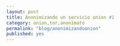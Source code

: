 ```yaml
---
layout: post
title: Anonimizando un servicio onion #1
category: onion,tor,anonimato
permalink: "blog/anonimizandoonion"
published: yes
---
```


